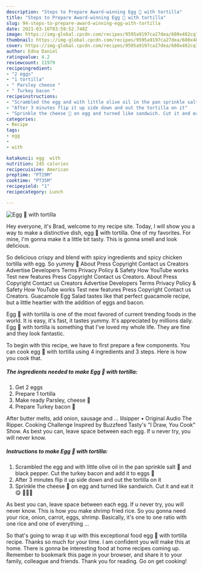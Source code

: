 ```yaml
---
description: "Steps to Prepare Award-winning Egg 🥚 with tortilla"
title: "Steps to Prepare Award-winning Egg 🥚 with tortilla"
slug: 94-steps-to-prepare-award-winning-egg-with-tortilla
date: 2021-03-16T03:59:52.748Z
image: https://img-global.cpcdn.com/recipes/9595a9197ca27dea/680x482cq70/egg-with-tortilla-recipe-main-photo.jpg
thumbnail: https://img-global.cpcdn.com/recipes/9595a9197ca27dea/680x482cq70/egg-with-tortilla-recipe-main-photo.jpg
cover: https://img-global.cpcdn.com/recipes/9595a9197ca27dea/680x482cq70/egg-with-tortilla-recipe-main-photo.jpg
author: Edna Daniel
ratingvalue: 4.2
reviewcount: 11979
recipeingredient:
- "2 eggs"
- "1 tortilla"
- " Parsley cheese "
- " Turkey bacon "
recipeinstructions:
- "Scrambled the egg and with little olive oil in the pan sprinkle salt 🧂 and black pepper. Cut the turkey bacon and add it to eggs 🥚"
- "After 3 minutes flip it up side down and out the tortilla on it"
- "Sprinkle the cheese 🧀 on egg and turned like sandwich. Cut it and eat it 😋 👏👏👏"
categories:
- Recipe
tags:
- egg
- 
- with

katakunci: egg  with 
nutrition: 245 calories
recipecuisine: American
preptime: "PT29M"
cooktime: "PT35M"
recipeyield: "1"
recipecategory: Lunch

---
```



![Egg 🥚 with tortilla](https://img-global.cpcdn.com/recipes/9595a9197ca27dea/680x482cq70/egg-with-tortilla-recipe-main-photo.jpg)

Hey everyone, it's Brad, welcome to my recipe site. Today, I will show you a way to make a distinctive dish, egg 🥚 with tortilla. One of my favorites. For mine, I'm gonna make it a little bit tasty. This is gonna smell and look delicious.

So delicious crispy and blend with spicy ingredients and spicy chicken tortilla with egg. So yummy 🤤 About Press Copyright Contact us Creators Advertise Developers Terms Privacy Policy &amp; Safety How YouTube works Test new features Press Copyright Contact us Creators. About Press Copyright Contact us Creators Advertise Developers Terms Privacy Policy &amp; Safety How YouTube works Test new features Press Copyright Contact us Creators. Guacamole Egg Salad tastes like that perfect guacamole recipe, but a little heartier with the addition of eggs and bacon.

Egg 🥚 with tortilla is one of the most favored of current trending foods in the world. It is easy, it's fast, it tastes yummy. It's appreciated by millions daily. Egg 🥚 with tortilla is something that I've loved my whole life. They are fine and they look fantastic.


To begin with this recipe, we have to first prepare a few components. You can cook egg 🥚 with tortilla using 4 ingredients and 3 steps. Here is how you cook that.

<!--inarticleads1-->

##### The ingredients needed to make Egg 🥚 with tortilla:

1. Get 2 eggs
1. Prepare 1 tortilla
1. Make ready  Parsley, cheese 🧀
1. Prepare  Turkey bacon 🥓


After butter melts, add onion, sausage and … lilsipper • Original Audio The Ripper. Cooking Challenge Inspired by Buzzfeed Tasty&#39;s &#34;I Draw, You Cook&#34; Show. As best you can, leave space between each egg. If u never try, you will never know. 

<!--inarticleads2-->

##### Instructions to make Egg 🥚 with tortilla:

1. Scrambled the egg and with little olive oil in the pan sprinkle salt 🧂 and black pepper. Cut the turkey bacon and add it to eggs 🥚
1. After 3 minutes flip it up side down and out the tortilla on it
1. Sprinkle the cheese 🧀 on egg and turned like sandwich. Cut it and eat it 😋 👏👏👏


As best you can, leave space between each egg. If u never try, you will never know. This is how you make shrimp fried rice. So you gonna need your rice, onion, carrot, eggs, shrimp. Basically, it&#39;s one to one ratio with one rice and one of everything … 

So that's going to wrap it up with this exceptional food egg 🥚 with tortilla recipe. Thanks so much for your time. I am confident you will make this at home. There is gonna be interesting food at home recipes coming up. Remember to bookmark this page in your browser, and share it to your family, colleague and friends. Thank you for reading. Go on get cooking!
